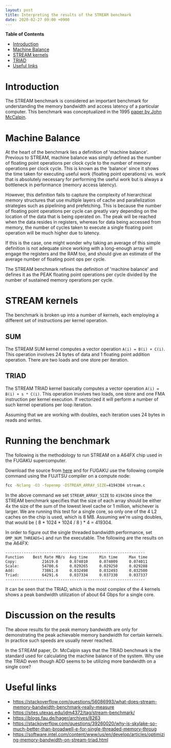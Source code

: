 ```yaml
---
layout: post
title: Interpreting the results of the STREAM benchmark
date: 2020-02-27 09:00 +0900
---
```


<!-- markdown-toc start - Don't edit this section. Run M-x markdown-toc-refresh-toc -->
**Table of Contents**

- [Introduction](#introduction)
- [Machine Balance](#machine-balance)
- [STREAM kernels](#stream-kernels)
- [TRIAD](#triad)
- [Useful links](#useful-links)

<!-- markdown-toc end -->

# Introduction

The STREAM benchmark is considered an important benchmark for understanding the memory
bandwidth and access latency of a particular computer. This benchmark was conceptualized
in the 1995 [paper by John McCalpin](http://www.cs.virginia.edu/~mccalpin/papers/bandwidth/bandwidth.html).

# Machine Balance

At the heart of the benchmark lies a definition of 'machine balance'. Previous to STREAM,
machine balance was simply defined as the number of floating point operations per clock
cycle to the number of memory operations per clock cycle. This is known as the 'balance'
since it shows the time taken for executing useful work (floating point operations) vs.
work that is absolutely necessary for performing the useful work but is always a bottleneck
in performance (memory access latency).

However, this definition fails to capture the complexity
of hierarchical memory structures that use multiple layers of cache and parallelization
strategies such as pipelining and prefetching. This is because the number of floating point
operations per cycle can greatly vary depending on the location of the data that is being
operated on. The peak will be reached when the data resides in registers, whereas for
data being accessed from memory, the number of cycles taken to execute a single floating
point operation will be much higher due to latency.

If this is the case, one might wonder why taking an average of this simple definition is
not adequate since working with a long-enough array will engage the registers and the
RAM too, and should give an estimate of the average number of floating point ops per cycle.
<!-- explain why over here -->

The STREAM benchmark refines the definition of 'machine balance' and defines it as the PEAK
floating point operations per cycle divided by the number of sustained memory operations per
cycle.

# STREAM kernels

The benchmark is broken up into a number of kernels, each employing a different set
of instructions per kernel operation.

## SUM

The STREAM SUM kernel computes a vector operation `A(i) = B(i) + C(i)`.
This operation involves 24 bytes of data and 1 floating point addition
operation. There are two loads and one store per iteration.

## TRIAD

The STREAM TRIAD kernel basically computes a vector operation `A(i) = B(i) + s * C(i)`.
This operation involves two loads, one store and one FMA instruction per kernel execution.
If vectorized it will perform a number of such kernel operations per loop iteration.

Assuming that we are working with doubles, each iteration uses 24 bytes in reads and writes.

# Running the benchmark

The following is the methodology to run STREAM on a A64FX chip used in the FUGAKU supercomputer.

Download the source from [here](https://github.com/jeffhammond/STREAM) and for FUGAKU use the
following compile command using the FUJITSU compiler on a compute node:

``` bash
fcc -Nclang -O3 -fopenmp -DSTREAM_ARRAY_SIZE=4194304 stream.c
```

In the above command we set `STREAM_ARRAY_SIZE` to `4194304` since the STREAM benchmark
specifies that the size of each array should be either 4x the size of the sum of the
lowest level cache or 1 million, whichever is larger. We are running this test for
a single core, so only one of the 4 L2 caches on the chip is used, which is 8 MB.
Assuming we're using doubles, that would be ( 8 * 1024 * 1024 / 8 ) * 4 = 419304.

In order to figure out the single threaded bandwidth performance, set `OMP_NUM_THREADS=1` and
run the executable. The following are the results on the A64FX:

```
-------------------------------------------------------------
Function    Best Rate MB/s  Avg time     Min time     Max time
Copy:           21619.0     0.074010     0.074009     0.074011
Scale:          54700.6     0.029265     0.029250     0.029288
Add:            73861.8     0.032498     0.032493     0.032500
Triad:          64291.6     0.037334     0.037330     0.037337
-------------------------------------------------------------
```

It can be seen that the TRIAD, which is the most complex of the 4 kernels
shows a peak bandwidth utilization of about 64 Gbps for a single core.

# Discussion on the results

The above results for the peak memory bandwidth are only for demonstrating the
peak achievable memory bandwidth for certain kernels. In practice such speeds
are usually never reached.

In the STREAM paper, Dr. McCalpin says that the TRIAD benchmark is the standard
used for calculating the machine balance of the system. Why use the TRIAD even
though ADD seems to be utilizing more bandwidth on a single core?

# Useful links

* https://stackoverflow.com/questions/56086993/what-does-stream-memory-bandwidth-benchmark-really-measure
* https://sites.utexas.edu/jdm4372/tag/stream-benchmark/
* https://blogs.fau.de/hager/archives/8263
* https://stackoverflow.com/questions/39260020/why-is-skylake-so-much-better-than-broadwell-e-for-single-threaded-memory-throug
* https://software.intel.com/content/www/us/en/develop/articles/optimizing-memory-bandwidth-on-stream-triad.html
